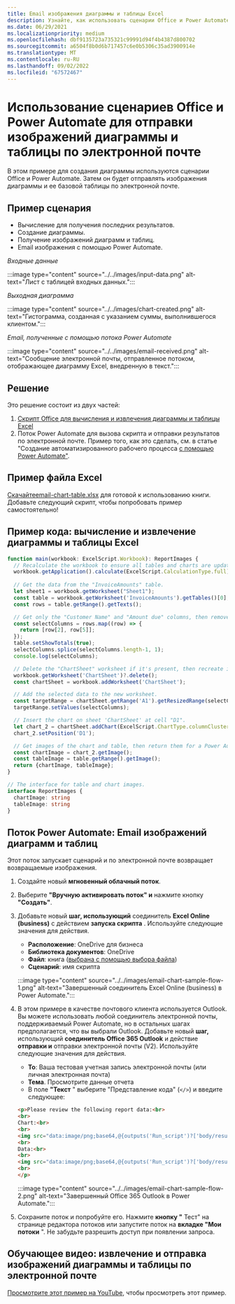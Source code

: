 ```yaml
---
title: Email изображения диаграммы и таблицы Excel
description: Узнайте, как использовать сценарии Office и Power Automate для извлечения и отправки изображений диаграммы и таблицы Excel по электронной почте.
ms.date: 06/29/2021
ms.localizationpriority: medium
ms.openlocfilehash: dbf9135723a735321c99991d94f4b4387d800702
ms.sourcegitcommit: a6504f8b0d6b717457c6e0b5306c35ad3900914e
ms.translationtype: MT
ms.contentlocale: ru-RU
ms.lasthandoff: 09/02/2022
ms.locfileid: "67572467"
---
```

# <a name="use-office-scripts-and-power-automate-to-email-images-of-a-chart-and-table"></a>Использование сценариев Office и Power Automate для отправки изображений диаграммы и таблицы по электронной почте

В этом примере для создания диаграммы используются сценарии Office и Power Automate. Затем он будет отправлять изображения диаграммы и ее базовой таблицы по электронной почте.

## <a name="example-scenario"></a>Пример сценария

* Вычисление для получения последних результатов.
* Создание диаграммы.
* Получение изображений диаграмм и таблиц.
* Email изображения с помощью Power Automate.

_Входные данные_

:::image type="content" source="../../images/input-data.png" alt-text="Лист с таблицей входных данных.":::

_Выходная диаграмма_

:::image type="content" source="../../images/chart-created.png" alt-text="Гистограмма, созданная с указанием суммы, выполнившегося клиентом.":::

_Email, полученные с помощью потока Power Automate_

:::image type="content" source="../../images/email-received.png" alt-text="Сообщение электронной почты, отправленное потоком, отображающее диаграмму Excel, внедренную в текст.":::

## <a name="solution"></a>Решение

Это решение состоит из двух частей:

1. [Скрипт Office для вычисления и извлечения диаграммы и таблицы Excel](#sample-code-calculate-and-extract-excel-chart-and-table)
1. Поток Power Automate для вызова скрипта и отправки результатов по электронной почте. Пример того, как это сделать, см. в статье "Создание автоматизированного рабочего процесса [с помощью Power Automate"](../../tutorials/excel-power-automate-returns.md#create-an-automated-workflow-with-power-automate).

## <a name="sample-excel-file"></a>Пример файла Excel

[ Скачайтеemail-chart-table.xlsx](email-chart-table.xlsx) для готовой к использованию книги. Добавьте следующий скрипт, чтобы попробовать пример самостоятельно!

## <a name="sample-code-calculate-and-extract-excel-chart-and-table"></a>Пример кода: вычисление и извлечение диаграммы и таблицы Excel

```TypeScript
function main(workbook: ExcelScript.Workbook): ReportImages {
  // Recalculate the workbook to ensure all tables and charts are updated.
  workbook.getApplication().calculate(ExcelScript.CalculationType.full);
  
  // Get the data from the "InvoiceAmounts" table.
  let sheet1 = workbook.getWorksheet("Sheet1");
  const table = workbook.getWorksheet('InvoiceAmounts').getTables()[0];
  const rows = table.getRange().getTexts();

  // Get only the "Customer Name" and "Amount due" columns, then remove the "Total" row.
  const selectColumns = rows.map((row) => {
    return [row[2], row[5]];
  });
  table.setShowTotals(true);
  selectColumns.splice(selectColumns.length-1, 1);
  console.log(selectColumns);

  // Delete the "ChartSheet" worksheet if it's present, then recreate it.
  workbook.getWorksheet('ChartSheet')?.delete();
  const chartSheet = workbook.addWorksheet('ChartSheet');

  // Add the selected data to the new worksheet.
  const targetRange = chartSheet.getRange('A1').getResizedRange(selectColumns.length-1, selectColumns[0].length-1);
  targetRange.setValues(selectColumns);

  // Insert the chart on sheet 'ChartSheet' at cell "D1".
  let chart_2 = chartSheet.addChart(ExcelScript.ChartType.columnClustered, targetRange);
  chart_2.setPosition('D1');

  // Get images of the chart and table, then return them for a Power Automate flow.
  const chartImage = chart_2.getImage();
  const tableImage = table.getRange().getImage();
  return {chartImage, tableImage};
}

// The interface for table and chart images.
interface ReportImages {
  chartImage: string
  tableImage: string
}
```

## <a name="power-automate-flow-email-the-chart-and-table-images"></a>Поток Power Automate: Email изображений диаграмм и таблиц

Этот поток запускает сценарий и по электронной почте возвращает возвращаемые изображения.

1. Создайте новый **мгновенный облачный поток**.
1. Выберите **"Вручную активировать поток" и** нажмите кнопку **"Создать"**.
1. Добавьте новый **шаг, использующий** соединитель **Excel Online (business)** с действием **запуска скрипта** . Используйте следующие значения для действия.
    * **Расположение**: OneDrive для бизнеса
    * **Библиотека документов**: OneDrive
    * **Файл**: книга ([выбрана с помощью выбора файла](../../testing/power-automate-troubleshooting.md#select-workbooks-with-the-file-browser-control))
    * **Сценарий**: имя скрипта

    :::image type="content" source="../../images/email-chart-sample-flow-1.png" alt-text="Завершенный соединитель Excel Online (business) в Power Automate.":::
1. В этом примере в качестве почтового клиента используется Outlook. Вы можете использовать любой соединитель электронной почты, поддерживаемый Power Automate, но в остальных шагах предполагается, что вы выбрали Outlook. Добавьте новый **шаг,** использующий **соединитель Office 365 Outlook** и действие **отправки и** отправки электронной почты (V2). Используйте следующие значения для действия.
    * **To**: Ваша тестовая учетная запись электронной почты (или личная электронная почта)
    * **Тема**. Просмотрите данные отчета
    * В поле **"Текст** " выберите "Представление кода" (`</>`) и введите следующее:

    ```HTML
    <p>Please review the following report data:<br>
    <br>
    Chart:<br>
    <br>
    <img src="data:image/png;base64,@{outputs('Run_script')?['body/result/chartImage']}"/>
    <br>
    Data:<br>
    <br>
    <img src="data:image/png;base64,@{outputs('Run_script')?['body/result/tableImage']}"/>
    <br>
    </p>
    ```

    :::image type="content" source="../../images/email-chart-sample-flow-2.png" alt-text="Завершенный Office 365 Outlook в Power Automate.":::
1. Сохраните поток и попробуйте его. Нажмите **кнопку "** Тест" на странице редактора потоков или запустите поток на **вкладке "Мои потоки** ". Не забудьте разрешить доступ при появлении запроса.

## <a name="training-video-extract-and-email-images-of-chart-and-table"></a>Обучающее видео: извлечение и отправка изображений диаграммы и таблицы по электронной почте

[Просмотрите этот пример на YouTube](https://youtu.be/152GJyqc-Kw), чтобы просмотреть этот пример.
